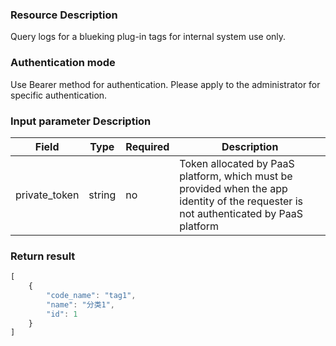 ### Resource Description

Query logs for a blueking plug-in tags for internal system use only.


### Authentication mode

Use Bearer method for authentication. Please apply to the administrator for specific authentication.

### Input parameter Description

|   Field   | Type | Required |     Description     |
| ------------ | ------------ | ------ | ---------------- |
| private_token | string      | no  | Token allocated by PaaS platform, which must be provided when the app identity of the requester is not authenticated by PaaS platform |


### Return result

```javascript
[
    {
        "code_name": "tag1",
        "name": "分类1",
        "id": 1
    }
]
```